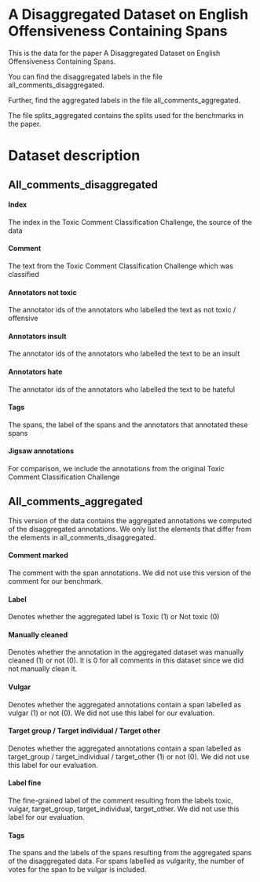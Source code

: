 # A Disaggregated Dataset on English Offensiveness Containing Spans

This is the data for the paper A Disaggregated Dataset on English Offensiveness Containing Spans. 

You can find the disaggregated labels in the file all_comments_disaggregated. 

Further, find the aggregated labels in the file all_comments_aggregated. 

The file splits_aggregated contains the splits used for the benchmarks in the paper. 

# Dataset description


## All_comments_disaggregated

#### Index
The index in the Toxic Comment Classification Challenge, the source of the data

#### Comment
The text from the Toxic Comment Classification Challenge which was classified

#### Annotators not toxic
The annotator ids of the annotators who labelled the text as not toxic / offensive 

#### Annotators insult
The annotator ids of the annotators who labelled the text to be an insult

#### Annotators hate
The annotator ids of the annotators who labelled the text to be hateful

#### Tags
The spans, the label of the spans and the annotators that annotated these spans

#### Jigsaw annotations
For comparison, we include the annotations from the original Toxic Comment Classification Challenge


## All_comments_aggregated
This version of the data contains the aggregated annotations we computed of the disaggregated annotations. We only list the elements that differ from the elements in all_comments_disaggregated.

#### Comment marked
The comment with the span annotations. We did not use this version of the comment for our benchmark.

#### Label
Denotes whether the aggregated label is Toxic (1) or Not toxic (0)

#### Manually cleaned
Denotes whether the annotation in the aggregated dataset was manually cleaned (1) or not (0). It is 0 for all comments in this dataset since we did not manually clean it. 

#### Vulgar
Denotes whether the aggregated annotations contain a span labelled as vulgar (1) or not (0). We did not use this label for our evaluation.

#### Target group / Target individual / Target other
Denotes whether the aggregated annotations contain a span labelled as target_group / target_individual / target_other (1) or not (0). We did not use this label for our evaluation.

#### Label fine
The fine-grained label of the comment resulting from the labels toxic, vulgar, target_group, target_individual, target_other. We did not use this label for our evaluation.

#### Tags
The spans and the labels of the spans resulting from the aggregated spans of the disaggregated data. For spans labelled as vulgarity, the number of votes for the span to be vulgar is included.






